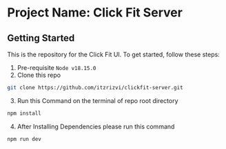 # Project Name: Click Fit Server

## Getting Started

This is the repository for the Click Fit UI. To get started, follow these steps:

1. Pre-requisite `Node v18.15.0`
2. Clone this repo

```bash
git clone https://github.com/itzrizvi/clickfit-server.git
```

3. Run this Command on the terminal of repo root directory

```bash
npm install
```

4. After Installing Dependencies please run this command

```bash
npm run dev
```
